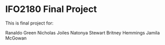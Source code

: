 # IFO2180 Final Project

This is final project for: 

Ranaldo Green 
Nicholas Joiles 
Natonya Stewart 
Britney Hemmings 
Jamila McGowan
